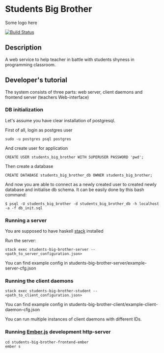 # Students Big Brother

Some logo here

[![Build Status](https://travis-ci.org/geo2a/sbb-travis-test.svg?branch=master)](https://travis-ci.org/geo2a/sbb-travis-test)

## Description

A web service to help teacher in battle with students shyness in programming classroom.

## Developer's tutorial

The system consists of three parts: web server, client daemons and frontend server (teachers Web-interface)

### DB initialization

Let's assume you have clear installation of postgresql.

First of all, login as postgres user

```
sudo -u postgres psql postgres
```

And create user for application

```
CREATE USER students_big_brother WITH SUPERUSER PASSWORD 'pwd';
```

Then create a database

```
CREATE DATABASE students_big_brother_db OWNER students_big_brother;
```

And now you are able to connect as a newly created user to created newly
database and initialise db schema. It can be easily done by this bash command:

```
$ psql -U students_big_brother -d students_big_brother_db -h localhost -a -f db_init.sql
```

### Running a server

You are supposed to have haskell [stack](http://docs.haskellstack.org/en/stable/README.html) installed

Run the server:

```
stack exec students-big-brother-server -- <path_to_server_configuration.json>
```

You can find example config in students-big-brother-server/example-server-cfg.json


### Running the client daemons

```
stack exec students-big-brother-student -- <path_to_client_configuration.json>
```

You can find example config in students-big-brother-client/example-client-daemon-cfg.json

You can run multiple instances of client daemons with different IDs.

### Running [Ember.js](http://emberjs.com/) development http-server

```
cd students-big-brother-frontend-ember
ember s
```
